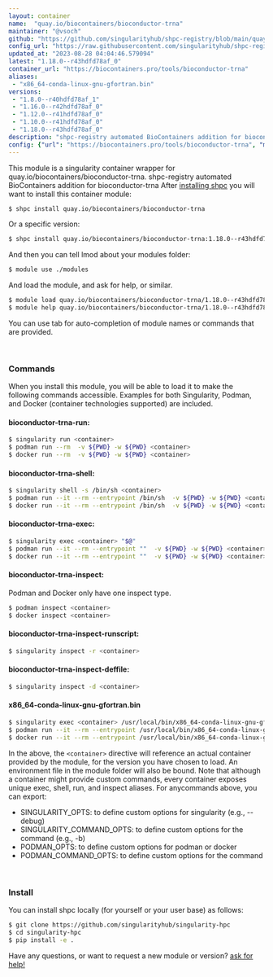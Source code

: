 ```yaml
---
layout: container
name:  "quay.io/biocontainers/bioconductor-trna"
maintainer: "@vsoch"
github: "https://github.com/singularityhub/shpc-registry/blob/main/quay.io/biocontainers/bioconductor-trna/container.yaml"
config_url: "https://raw.githubusercontent.com/singularityhub/shpc-registry/main/quay.io/biocontainers/bioconductor-trna/container.yaml"
updated_at: "2023-08-28 04:04:46.579094"
latest: "1.18.0--r43hdfd78af_0"
container_url: "https://biocontainers.pro/tools/bioconductor-trna"
aliases:
 - "x86_64-conda-linux-gnu-gfortran.bin"
versions:
 - "1.8.0--r40hdfd78af_1"
 - "1.16.0--r42hdfd78af_0"
 - "1.12.0--r41hdfd78af_0"
 - "1.10.0--r41hdfd78af_0"
 - "1.18.0--r43hdfd78af_0"
description: "shpc-registry automated BioContainers addition for bioconductor-trna"
config: {"url": "https://biocontainers.pro/tools/bioconductor-trna", "maintainer": "@vsoch", "description": "shpc-registry automated BioContainers addition for bioconductor-trna", "latest": {"1.18.0--r43hdfd78af_0": "sha256:9dbef919143faf972b28f66a2d4193a005843702839a26e202400e7cbf35172b"}, "tags": {"1.8.0--r40hdfd78af_1": "sha256:26e16a7d74888fc0036e7bc22560d1c5e752b5335b55c4a04364d2c5ba02e9c8", "1.16.0--r42hdfd78af_0": "sha256:535e629ebaf54598ef9dd86cfbd8249d0c606c7c58e5494ffde7b1c8e72e62d8", "1.12.0--r41hdfd78af_0": "sha256:9e58abf2f25a875c1220616c317191801a450aa6ba5d865aeef32e27a98b9857", "1.10.0--r41hdfd78af_0": "sha256:2b39b6895dd5c7ee40d6e6b34842840b0cdfa7aff2f5d27bc840b3b861ffd292", "1.18.0--r43hdfd78af_0": "sha256:9dbef919143faf972b28f66a2d4193a005843702839a26e202400e7cbf35172b"}, "docker": "quay.io/biocontainers/bioconductor-trna", "aliases": {"x86_64-conda-linux-gnu-gfortran.bin": "/usr/local/bin/x86_64-conda-linux-gnu-gfortran.bin"}}
---
```


This module is a singularity container wrapper for quay.io/biocontainers/bioconductor-trna.
shpc-registry automated BioContainers addition for bioconductor-trna
After [installing shpc](#install) you will want to install this container module:


```bash
$ shpc install quay.io/biocontainers/bioconductor-trna
```

Or a specific version:

```bash
$ shpc install quay.io/biocontainers/bioconductor-trna:1.18.0--r43hdfd78af_0
```

And then you can tell lmod about your modules folder:

```bash
$ module use ./modules
```

And load the module, and ask for help, or similar.

```bash
$ module load quay.io/biocontainers/bioconductor-trna/1.18.0--r43hdfd78af_0
$ module help quay.io/biocontainers/bioconductor-trna/1.18.0--r43hdfd78af_0
```

You can use tab for auto-completion of module names or commands that are provided.

<br>

### Commands

When you install this module, you will be able to load it to make the following commands accessible.
Examples for both Singularity, Podman, and Docker (container technologies supported) are included.

#### bioconductor-trna-run:

```bash
$ singularity run <container>
$ podman run --rm  -v ${PWD} -w ${PWD} <container>
$ docker run --rm  -v ${PWD} -w ${PWD} <container>
```

#### bioconductor-trna-shell:

```bash
$ singularity shell -s /bin/sh <container>
$ podman run --it --rm --entrypoint /bin/sh  -v ${PWD} -w ${PWD} <container>
$ docker run --it --rm --entrypoint /bin/sh  -v ${PWD} -w ${PWD} <container>
```

#### bioconductor-trna-exec:

```bash
$ singularity exec <container> "$@"
$ podman run --it --rm --entrypoint ""  -v ${PWD} -w ${PWD} <container> "$@"
$ docker run --it --rm --entrypoint ""  -v ${PWD} -w ${PWD} <container> "$@"
```

#### bioconductor-trna-inspect:

Podman and Docker only have one inspect type.

```bash
$ podman inspect <container>
$ docker inspect <container>
```

#### bioconductor-trna-inspect-runscript:

```bash
$ singularity inspect -r <container>
```

#### bioconductor-trna-inspect-deffile:

```bash
$ singularity inspect -d <container>
```


#### x86_64-conda-linux-gnu-gfortran.bin

```bash
$ singularity exec <container> /usr/local/bin/x86_64-conda-linux-gnu-gfortran.bin
$ podman run --it --rm --entrypoint /usr/local/bin/x86_64-conda-linux-gnu-gfortran.bin   -v ${PWD} -w ${PWD} <container> -c " $@"
$ docker run --it --rm --entrypoint /usr/local/bin/x86_64-conda-linux-gnu-gfortran.bin   -v ${PWD} -w ${PWD} <container> -c " $@"
```



In the above, the `<container>` directive will reference an actual container provided
by the module, for the version you have chosen to load. An environment file in the
module folder will also be bound. Note that although a container
might provide custom commands, every container exposes unique exec, shell, run, and
inspect aliases. For anycommands above, you can export:

 - SINGULARITY_OPTS: to define custom options for singularity (e.g., --debug)
 - SINGULARITY_COMMAND_OPTS: to define custom options for the command (e.g., -b)
 - PODMAN_OPTS: to define custom options for podman or docker
 - PODMAN_COMMAND_OPTS: to define custom options for the command

<br>

### Install

You can install shpc locally (for yourself or your user base) as follows:

```bash
$ git clone https://github.com/singularityhub/singularity-hpc
$ cd singularity-hpc
$ pip install -e .
```

Have any questions, or want to request a new module or version? [ask for help!](https://github.com/singularityhub/singularity-hpc/issues)